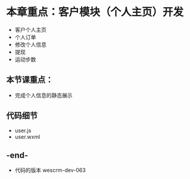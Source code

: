 
# 本章重点：客户模块（个人主页）开发
- 客户个人主页
- 个人订单
- 修改个人信息
- 提现
- 运动步数

## 本节课重点：
- 完成个人信息的静态展示

## 代码细节
- user.js
- user.wxml

## -end-
- 代码的版本 wescrm-dev-063


